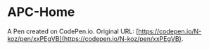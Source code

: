 # APC-Home

A Pen created on CodePen.io. Original URL: [https://codepen.io/N-koz/pen/xxPEgVB](https://codepen.io/N-koz/pen/xxPEgVB).


